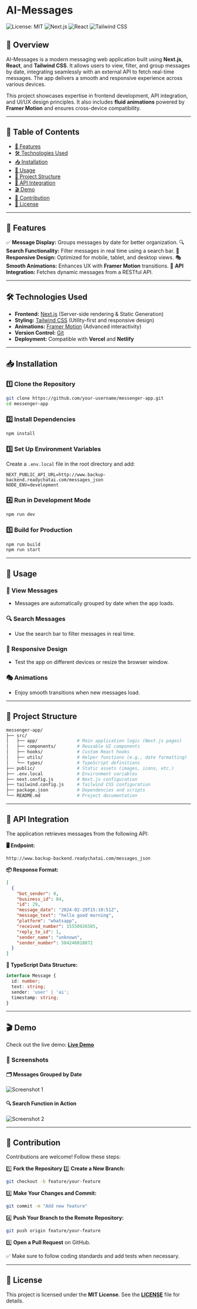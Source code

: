 # AI-Messages

![License: MIT](https://img.shields.io/badge/License-MIT-blue.svg)
![Next.js](https://img.shields.io/badge/Next.js-black?style=flat&logo=next.js)
![React](https://img.shields.io/badge/React-20232A?style=flat&logo=react&logoColor=61DAFB)
![Tailwind CSS](https://img.shields.io/badge/Tailwind_CSS-38B2AC?style=flat&logo=tailwind-css&logoColor=white)

## 📌 Overview
AI-Messages is a modern messaging web application built using **Next.js**, **React**, and **Tailwind CSS**. It allows users to view, filter, and group messages by date, integrating seamlessly with an external API to fetch real-time messages. The app delivers a smooth and responsive experience across various devices.

This project showcases expertise in frontend development, API integration, and UI/UX design principles. It also includes **fluid animations** powered by **Framer Motion** and ensures cross-device compatibility.

---

## 📖 Table of Contents
- [🚀 Features](#-features)
- [🛠️ Technologies Used](#️-technologies-used)
- [📥 Installation](#-installation)
- [📌 Usage](#-usage)
- [📂 Project Structure](#-project-structure)
- [🔗 API Integration](#-api-integration)
- [🎬 Demo](#-demo)
- [🤝 Contribution](#-contribution)
- [📜 License](#-license)

---

## 🚀 Features
✅ **Message Display:** Groups messages by date for better organization.
🔍 **Search Functionality:** Filter messages in real time using a search bar.
📱 **Responsive Design:** Optimized for mobile, tablet, and desktop views.
🎭 **Smooth Animations:** Enhances UX with **Framer Motion** transitions.
🔗 **API Integration:** Fetches dynamic messages from a RESTful API.

---

## 🛠️ Technologies Used
- **Frontend:** [Next.js](https://nextjs.org/) (Server-side rendering & Static Generation)
- **Styling:** [Tailwind CSS](https://tailwindcss.com/) (Utility-first and responsive design)
- **Animations:** [Framer Motion](https://www.framer.com/motion/) (Advanced interactivity)
- **Version Control:** [Git](https://git-scm.com/)
- **Deployment:** Compatible with **Vercel** and **Netlify**

---

## 📥 Installation
### 1️⃣ Clone the Repository
```bash
git clone https://github.com/your-username/messenger-app.git
cd messenger-app
```
### 2️⃣ Install Dependencies
```bash
npm install
```
### 3️⃣ Set Up Environment Variables
Create a `.env.local` file in the root directory and add:
```plaintext
NEXT_PUBLIC_API_URL=http://www.backup-backend.readychatai.com/messages_json
NODE_ENV=development
```
### 4️⃣ Run in Development Mode
```bash
npm run dev
```
### 5️⃣ Build for Production
```bash
npm run build
npm run start
```

---

## 📌 Usage
### 📜 View Messages
- Messages are automatically grouped by date when the app loads.

### 🔍 Search Messages
- Use the search bar to filter messages in real time.

### 📱 Responsive Design
- Test the app on different devices or resize the browser window.

### 🎭 Animations
- Enjoy smooth transitions when new messages load.

---

## 📂 Project Structure
```bash
messenger-app/
├── src/
│   ├── app/               # Main application logic (Next.js pages)
│   ├── components/        # Reusable UI components
│   ├── hooks/             # Custom React hooks
│   ├── utils/             # Helper functions (e.g., date formatting)
│   └── types/             # TypeScript definitions
├── public/                # Static assets (images, icons, etc.)
├── .env.local             # Environment variables
├── next.config.js         # Next.js configuration
├── tailwind.config.js     # Tailwind CSS configuration
├── package.json           # Dependencies and scripts
└── README.md              # Project documentation
```

---

## 🔗 API Integration
The application retrieves messages from the following API:

**🖥️ Endpoint:**
```
http://www.backup-backend.readychatai.com/messages_json
```

**📦 Response Format:**
```json
[
  {
    "bot_sender": 0,
    "business_id": 84,
    "id": 29,
    "message_date": "2024-02-29T15:10:51Z",
    "message_text": "hello good morning",
    "platform": "whatsapp",
    "received_number": 15550926585,
    "reply_to_id": 1,
    "sender_name": "unknown",
    "sender_number": 584246018872
  }
]
```

**📌 TypeScript Data Structure:**
```typescript
interface Message {
  id: number;
  text: string;
  sender: 'user' | 'ai';
  timestamp: string;
}
```

---

## 🎬 Demo
Check out the live demo: **[Live Demo](#)**

### 📸 Screenshots
#### 🗂️ Messages Grouped by Date
![Screenshot 1](#)

#### 🔍 Search Function in Action
![Screenshot 2](#)

---

## 🤝 Contribution
Contributions are welcome! Follow these steps:

1️⃣ **Fork the Repository**
2️⃣ **Create a New Branch:**
   ```bash
   git checkout -b feature/your-feature
   ```
3️⃣ **Make Your Changes and Commit:**
   ```bash
   git commit -m "Add new feature"
   ```
4️⃣ **Push Your Branch to the Remote Repository:**
   ```bash
   git push origin feature/your-feature
   ```
5️⃣ **Open a Pull Request** on GitHub.

✅ Make sure to follow coding standards and add tests when necessary.

---

## 📜 License
This project is licensed under the **MIT License**. See the **[LICENSE](LICENSE)** file for details.

